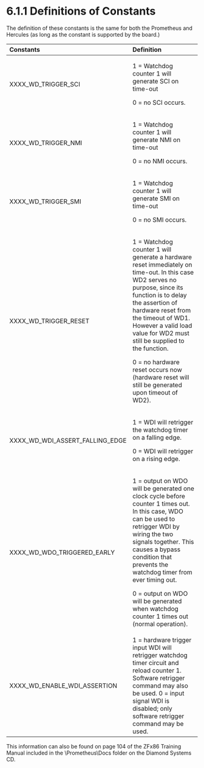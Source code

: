 # 6.1.1 Definitions of Constants

The definition of these constants is the same for both the Prometheus and Hercules \(as long as the constant is supported by the board.\)

<table>
  <thead>
    <tr>
      <th style="text-align:left">Constants</th>
      <th style="text-align:left">Definition</th>
    </tr>
  </thead>
  <tbody>
    <tr>
      <td style="text-align:left">XXXX_WD_TRIGGER_SCI</td>
      <td style="text-align:left">
        <p>1 = Watchdog counter 1 will generate SCI on time-out</p>
        <p>0 = no SCI occurs.</p>
      </td>
    </tr>
    <tr>
      <td style="text-align:left">XXXX_WD_TRIGGER_NMI</td>
      <td style="text-align:left">
        <p>1 = Watchdog counter 1 will generate NMI on time-out</p>
        <p>0 = no NMI occurs.</p>
      </td>
    </tr>
    <tr>
      <td style="text-align:left">XXXX_WD_TRIGGER_SMI</td>
      <td style="text-align:left">
        <p>1 = Watchdog counter 1 will generate SMI on time-out</p>
        <p>0 = no SMI occurs.</p>
      </td>
    </tr>
    <tr>
      <td style="text-align:left">XXXX_WD_TRIGGER_RESET</td>
      <td style="text-align:left">
        <p>1 = Watchdog counter 1 will generate a hardware reset immediately on time-out.
          In this case WD2 serves no purpose, since its function is to delay the
          assertion of hardware reset from the timeout of WD1. However a valid load
          value for WD2 must still be supplied to the function.</p>
        <p>0 = no hardware reset occurs now (hardware reset will still be generated
          upon timeout of WD2).</p>
      </td>
    </tr>
    <tr>
      <td style="text-align:left">XXXX_WD_WDI_ASSERT_FALLING_EDGE</td>
      <td style="text-align:left">
        <p>1 = WDI will retrigger the watchdog timer on a falling edge.</p>
        <p>0 = WDI will retrigger on a rising edge.</p>
      </td>
    </tr>
    <tr>
      <td style="text-align:left">XXXX_WD_WDO_TRIGGERED_EARLY</td>
      <td style="text-align:left">
        <p>1 = output on WDO will be generated one clock cycle before counter 1 times
          out. In this case, WDO can be used to retrigger WDI by wiring the two signals
          together. This causes a bypass condition that prevents the watchdog timer
          from ever timing out.</p>
        <p>0 = output on WDO will be generated when watchdog counter 1 times out
          (normal operation).</p>
      </td>
    </tr>
    <tr>
      <td style="text-align:left">XXXX_WD_ENABLE_WDI_ASSERTION</td>
      <td style="text-align:left">1 = hardware trigger input WDI will retrigger watchdog timer circuit and
        reload counter 1. Software retrigger command may also be used. 0 = input
        signal WDI is disabled; only software retrigger command may be used.</td>
    </tr>
  </tbody>
</table>

This information can also be found on page 104 of the ZFx86 Training Manual included in the \Prometheus\Docs folder on the Diamond Systems CD.

